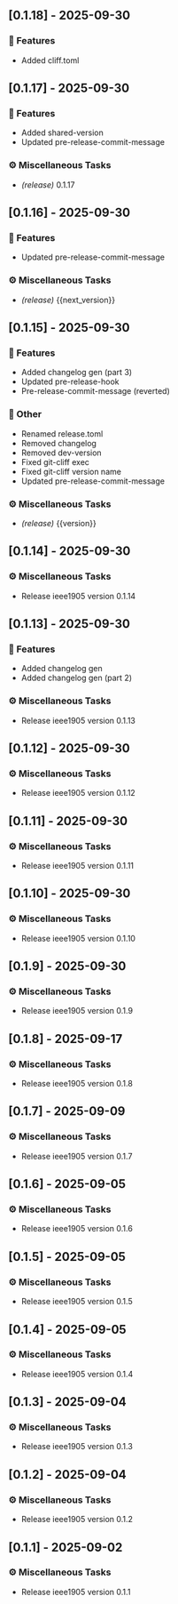 ## [0.1.18] - 2025-09-30

### 🚀 Features

- Added cliff.toml
## [0.1.17] - 2025-09-30

### 🚀 Features

- Added shared-version
- Updated pre-release-commit-message

### ⚙️ Miscellaneous Tasks

- *(release)* 0.1.17
## [0.1.16] - 2025-09-30

### 🚀 Features

- Updated pre-release-commit-message

### ⚙️ Miscellaneous Tasks

- *(release)* {{next_version}}
## [0.1.15] - 2025-09-30

### 🚀 Features

- Added changelog gen (part 3)
- Updated pre-release-hook
- Pre-release-commit-message (reverted)

### 💼 Other

- Renamed release.toml
- Removed changelog
- Removed dev-version
- Fixed git-cliff exec
- Fixed git-cliff version name
- Updated pre-release-commit-message

### ⚙️ Miscellaneous Tasks

- *(release)* {{version}}
## [0.1.14] - 2025-09-30

### ⚙️ Miscellaneous Tasks

- Release ieee1905 version 0.1.14
## [0.1.13] - 2025-09-30

### 🚀 Features

- Added changelog gen
- Added changelog gen (part 2)

### ⚙️ Miscellaneous Tasks

- Release ieee1905 version 0.1.13
## [0.1.12] - 2025-09-30

### ⚙️ Miscellaneous Tasks

- Release ieee1905 version 0.1.12
## [0.1.11] - 2025-09-30

### ⚙️ Miscellaneous Tasks

- Release ieee1905 version 0.1.11
## [0.1.10] - 2025-09-30

### ⚙️ Miscellaneous Tasks

- Release ieee1905 version 0.1.10
## [0.1.9] - 2025-09-30

### ⚙️ Miscellaneous Tasks

- Release ieee1905 version 0.1.9
## [0.1.8] - 2025-09-17

### ⚙️ Miscellaneous Tasks

- Release ieee1905 version 0.1.8
## [0.1.7] - 2025-09-09

### ⚙️ Miscellaneous Tasks

- Release ieee1905 version 0.1.7
## [0.1.6] - 2025-09-05

### ⚙️ Miscellaneous Tasks

- Release ieee1905 version 0.1.6
## [0.1.5] - 2025-09-05

### ⚙️ Miscellaneous Tasks

- Release ieee1905 version 0.1.5
## [0.1.4] - 2025-09-05

### ⚙️ Miscellaneous Tasks

- Release ieee1905 version 0.1.4
## [0.1.3] - 2025-09-04

### ⚙️ Miscellaneous Tasks

- Release ieee1905 version 0.1.3
## [0.1.2] - 2025-09-04

### ⚙️ Miscellaneous Tasks

- Release ieee1905 version 0.1.2
## [0.1.1] - 2025-09-02

### ⚙️ Miscellaneous Tasks

- Release ieee1905 version 0.1.1
